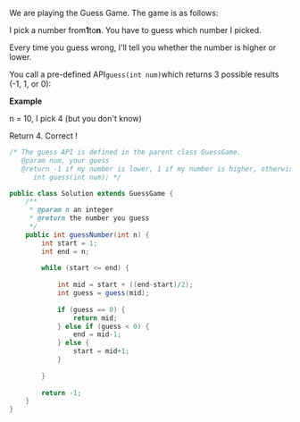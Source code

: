 We are playing the Guess Game. The game is as follows:

I pick a number from**1**to**n**. You have to guess which number I picked.

Every time you guess wrong, I'll tell you whether the number is higher or lower.

You call a pre-defined API`guess(int num)`which returns 3 possible results \(-1, 1, or 0\):

**Example**

n = 10, I pick 4 \(but you don't know\)

Return 4. Correct !

```java
/* The guess API is defined in the parent class GuessGame.
   @param num, your guess
   @return -1 if my number is lower, 1 if my number is higher, otherwise return 0
      int guess(int num); */

public class Solution extends GuessGame {
    /**
     * @param n an integer
     * @return the number you guess
     */
    public int guessNumber(int n) {
        int start = 1;
        int end = n;
    
        while (start <= end) {
            
            int mid = start + ((end-start)/2);
            int guess = guess(mid);
            
            if (guess == 0) {
                return mid;
            } else if (guess < 0) {
                end = mid-1;
            } else {
                start = mid+1;
            }
            
        }
        
        return -1;
    }
}
```



